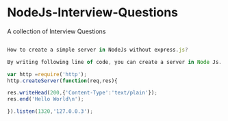 # NodeJs-Interview-Questions
A collection of Interview Questions

```js

How to create a simple server in NodeJs without express.js?

By writing following line of code, you can create a server in Node Js.

var http =require('http');
http.createServer(function(req,res){

res.writeHead(200,{'Content-Type':'text/plain'});
res.end('Hello World\n');

}).listen(1320,'127.0.0.3');
```
